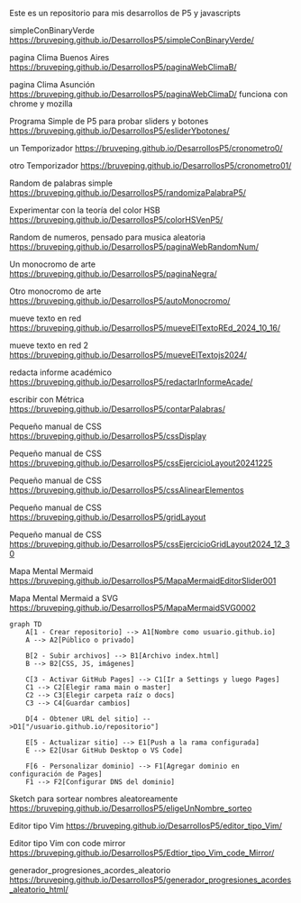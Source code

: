 Este es un repositorio para mis desarrollos de P5 y javascripts

simpleConBinaryVerde
https://bruveping.github.io/DesarrollosP5/simpleConBinaryVerde/


pagina Clima Buenos Aires
https://bruveping.github.io/DesarrollosP5/paginaWebClimaB/

pagina Clima Asunción
https://bruveping.github.io/DesarrollosP5/paginaWebClimaD/
funciona con chrome y mozilla

Programa Simple de P5 para probar sliders y botones
https://bruveping.github.io/DesarrollosP5/esliderYbotones/

un Temporizador
https://bruveping.github.io/DesarrollosP5/cronometro0/

otro Temporizador https://bruveping.github.io/DesarrollosP5/cronometro01/

Random de palabras simple https://bruveping.github.io/DesarrollosP5/randomizaPalabraP5/

Experimentar con la teoría del color HSB https://bruveping.github.io/DesarrollosP5/colorHSVenP5/

Random de numeros, pensado para musica aleatoria https://bruveping.github.io/DesarrollosP5/paginaWebRandomNum/

Un monocromo de arte https://bruveping.github.io/DesarrollosP5/paginaNegra/

Otro monocromo de arte https://bruveping.github.io/DesarrollosP5/autoMonocromo/

mueve texto en red https://bruveping.github.io/DesarrollosP5/mueveElTextoREd_2024_10_16/

mueve texto en red 2 https://bruveping.github.io/DesarrollosP5/mueveElTextojs2024/

redacta informe académico https://bruveping.github.io/DesarrollosP5/redactarInformeAcade/

escribir con Métrica https://bruveping.github.io/DesarrollosP5/contarPalabras/

Pequeño manual de CSS https://bruveping.github.io/DesarrollosP5/cssDisplay

Pequeño manual de CSS https://bruveping.github.io/DesarrollosP5/cssEjercicioLayout20241225

Pequeño manual de CSS https://bruveping.github.io/DesarrollosP5/cssAlinearElementos

Pequeño manual de CSS https://bruveping.github.io/DesarrollosP5/gridLayout

Pequeño manual de CSS https://bruveping.github.io/DesarrollosP5/cssEjercicioGridLayout2024_12_30

Mapa Mental Mermaid https://bruveping.github.io/DesarrollosP5/MapaMermaidEditorSlider001

Mapa Mental Mermaid a SVG https://bruveping.github.io/DesarrollosP5/MapaMermaidSVG0002



```mermaid
graph TD
    A[1 - Crear repositorio] --> A1[Nombre como usuario.github.io]
    A --> A2[Público o privado]

    B[2 - Subir archivos] --> B1[Archivo index.html]
    B --> B2[CSS, JS, imágenes]

    C[3 - Activar GitHub Pages] --> C1[Ir a Settings y luego Pages]
    C1 --> C2[Elegir rama main o master]
    C2 --> C3[Elegir carpeta raíz o docs]
    C3 --> C4[Guardar cambios]

    D[4 - Obtener URL del sitio] -->D1["/usuario.github.io/repositorio"]

    E[5 - Actualizar sitio] --> E1[Push a la rama configurada]
    E --> E2[Usar GitHub Desktop o VS Code]

    F[6 - Personalizar dominio] --> F1[Agregar dominio en configuración de Pages]
    F1 --> F2[Configurar DNS del dominio]
```



Sketch para sortear nombres aleatoreamente https://bruveping.github.io/DesarrollosP5/eligeUnNombre_sorteo

Editor tipo Vim https://bruveping.github.io/DesarrollosP5/editor_tipo_Vim/

Editor tipo Vim con code mirror https://bruveping.github.io/DesarrollosP5/Edtior_tipo_Vim_code_Mirror/

generador_progresiones_acordes_aleatorio    https://bruveping.github.io/DesarrollosP5/generador_progresiones_acordes_aleatorio_html/




